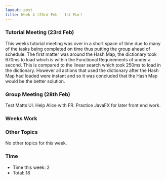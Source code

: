 ```yaml
---
layout: post
title: Week 4 (23rd Feb - 1st Mar)
---
```


### Tutorial Meeting (23rd Feb)
This weeks tutorial meeting was over in a short space of time due to many of the tasks being completed on time thus putting the group ahead of schedule.
The first matter was around the Hash Map, the dictionary took 670ms to load which is within the Functional Requirements of under a second. This is compared to the linear search which took 250ms to load in the dictionary. However all actions that used the dictionary after the Hash Map had loaded were instant and so it was concluded that the Hash Map would be the better solution.

### Group Meeting (28th Feb)
Test Matts UI.
Help Alice with FR.
Practice JavaFX for later front end work.

### Weeks Work


### Other Topics
No other topics for this week.

### Time
* Time this week: 2
* Total: 18
